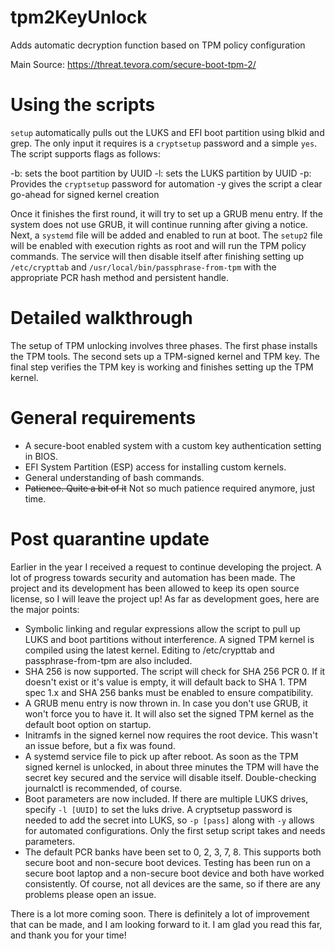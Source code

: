 # tpm2KeyUnlock
Adds automatic decryption function based on TPM policy configuration

Main Source: https://threat.tevora.com/secure-boot-tpm-2/

# Using the scripts
`setup` automatically pulls out the LUKS and EFI boot partition using blkid and grep. The only input it requires is a `cryptsetup` password and a simple `yes`. The script supports flags as follows:

-b: sets the boot partition by UUID
-l: sets the LUKS partition by UUID
-p: Provides the `cryptsetup` password for automation
-y gives the script a clear go-ahead for signed kernel creation

Once it finishes the first round, it will try to set up a GRUB menu entry. If the system does not use GRUB, it will continue running after giving a notice. Next, a `systemd` file will be added and enabled to run at boot. The `setup2` file will be enabled with execution rights as root and will run the TPM policy commands. The service will then disable itself after finishing setting up `/etc/crypttab` and `/usr/local/bin/passphrase-from-tpm` with the appropriate PCR hash method and persistent handle.

# Detailed walkthrough
The setup of TPM unlocking involves three phases. The first phase installs the TPM tools. The second sets up a TPM-signed kernel and TPM key. The final step verifies the TPM key is working and finishes setting up the TPM kernel.

# General requirements
- A secure-boot enabled system with a custom key authentication setting in BIOS.
- EFI System Partition (ESP) access for installing custom kernels.
- General understanding of bash commands.
- ~~Patience. Quite a bit of it~~ Not so much patience required anymore, just time.

# Post quarantine update
Earlier in the year I received a request to continue developing the project. A lot of progress towards security and automation has been made. The project and its development has been allowed to keep its open source license, so I will leave the project up! As far as development goes, here are the major points:

- Symbolic linking and regular expressions allow the script to pull up LUKS and boot partitions without interference. A signed TPM kernel is compiled using the latest kernel. Editing to /etc/crypttab and passphrase-from-tpm are also included.
- SHA 256 is now supported. The script will check for SHA 256 PCR 0. If it doesn't exist or it's value is empty, it will default back to SHA 1. TPM spec 1.x and SHA 256 banks must be enabled to ensure compatibility.
- A GRUB menu entry is now thrown in. In case you don't use GRUB, it won't force you to have it. It will also set the signed TPM kernel as the default boot option on startup.
- Initramfs in the signed kernel now requires the root device. This wasn't an issue before, but a fix was found.
- A systemd service file to pick up after reboot. As soon as the TPM signed kernel is unlocked, in about three minutes the TPM will have the secret key secured and the service will disable itself. Double-checking journalctl is recommended, of course.
- Boot parameters are now included. If there are multiple LUKS drives, specify `-l [UUID]` to set the luks drive. A cryptsetup password is needed to add the secret into LUKS, so `-p [pass]` along with `-y` allows for automated configurations. Only the first setup script takes and needs parameters.
- The default PCR banks have been set to 0, 2, 3, 7, 8. This supports both secure boot and non-secure boot devices. Testing has been run on a secure boot laptop and a non-secure boot device and both have worked consistently. Of course, not all devices are the same, so if there are any problems please open an issue.

There is a lot more coming soon. There is definitely a lot of improvement that can be made, and I am looking forward to it. I am glad you read this far, and thank you for your time!
